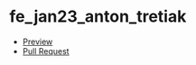 # fe_jan23_anton_tretiak
 - [Preview](https://anton-tretiak.github.io/fe_jan23_anton_tretiak/)
 - [Pull Request](https://github.com/anton-tretiak/fe_jan23_anton_tretiak/pull/1/files)
